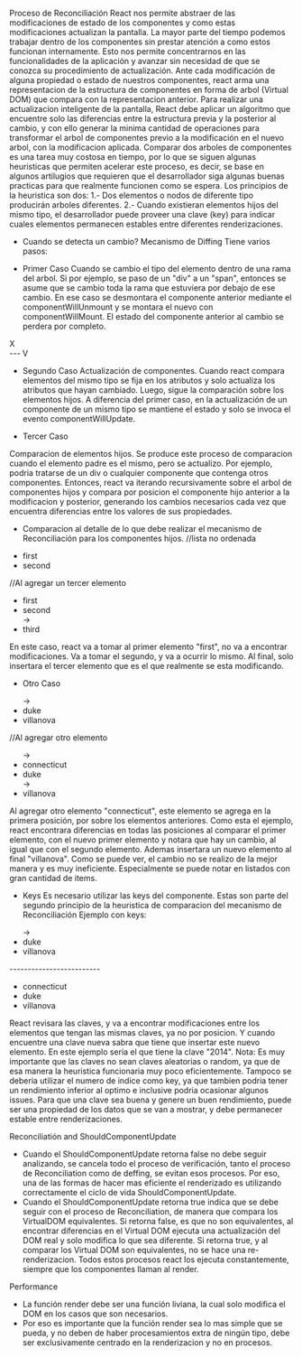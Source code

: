 Proceso de Reconciliación
React nos permite abstraer de las modificaciones de estado de los componentes y como estas modificaciones actualizan la pantalla.
La mayor parte del tiempo podemos trabajar dentro de los componentes sin prestar atención a como estos funcionan internamente. Esto nos permite concentrarnos en las funcionalidades de la aplicación y avanzar
sin necesidad de que se conozca su procedimiento de actualización.
Ante cada modificación de alguna propiedad o estado de nuestros componentes, react arma una representacion
de la estructura de componentes en forma de arbol (Virtual DOM) que compara con la representacion anterior.
Para realizar una actualizacion inteligente de la pantalla, React debe aplicar un algoritmo que encuentre solo las diferencias entre la estructura previa y la posterior al cambio, y con ello generar la minima cantidad de operaciones para transformar el arbol de componentes previo a la modificación en el nuevo arbol, con la modificacion aplicada.
Comparar dos arboles de componentes es una tarea muy costosa en tiempo, por lo que se siguen algunas heuristicas que permiten acelerar este proceso, es decir, se base en algunos artilugios que requieren que el desarrollador siga algunas buenas practicas para que realmente funcionen como se espera.
Los principios de la heuristica son dos:
1.- Dos elementos o nodos de diferente tipo producirán arboles diferentes.
2.- Cuando existieran elementos hijos del mismo tipo, el desarrollador puede proveer una clave (key) para indicar cuales elementos permanecen estables entre diferentes renderizaciones.

* Cuando se detecta un cambio?
Mecanismo de Diffing
Tiene varios pasos:
- Primer Caso
Cuando se cambio el tipo del elemento dentro de una rama del arbol. Si por ejemplo, se paso de un "div" a un "span", entonces se asume que se cambio toda la rama que estuviera por debajo de ese cambio. En ese caso se desmontara el componente anterior mediante el componentWillUnmount y se montara el nuevo con componentWillMount. El estado del componente anterior al cambio se perdera por completo.

<div>
  <counter /> X
<div>
---
<span>
  <counter /> V
<span>

- Segundo Caso
Actualización de componentes. Cuando react compara elementos del mismo tipo se fija en los atributos y solo actualiza los atributos que hayan cambiado. Luego, sigue la comparación sobre los elementos hijos.
A diferencia del primer caso, en la actualización de un componente de un mismo tipo se mantiene el estado y solo se invoca el evento componentWillUpdate.
<div className="before" title="stuff" />
<div className="after" title="stuff" />

- Tercer Caso

Comparacion de elementos hijos. Se produce este proceso de comparacion cuando el elemento padre es el mismo, pero se actualizo. Por ejemplo, podria tratarse de un div o cualquier componente que contenga otros componentes. Entonces, react va iterando recursivamente sobre el arbol de componentes hijos y compara por posicion el componente hijo anterior a la modificacion y posterior, generando los cambios necesarios cada vez que encuentra diferencias entre los valores de sus propiedades.

- Comparacion al detalle de lo que debe realizar el mecanismo de Reconciliación para los componentes hijos.
//lista no ordenada
<ul>
  <li>first</li>
  <li>second</li>
</ul>
//Al agregar un tercer elemento
<ul>
  <li>first</li>
  <li>second</li>
-> <li>third</li>
</ul>

En este caso, react va a tomar al primer elemento "first", no va a encontrar modificaciones. Va a tomar el segundo, y va a ocurrir lo mismo. Al final, solo insertara el tercer elemento que es el que realmente se esta modificando.

* Otro Caso
<ul>
-> <li>duke</li>
  <li>villanova</li>
</ul>
//Al agregar otro elemento
<ul>
-> <li>connecticut</li>
  <li>duke</li>
-> <li>villanova</li>
</ul>

Al agregar otro elemento "connecticut", este elemento se agrega en la primera posición, por sobre los elementos anteriores. Como esta el ejemplo, react encontrara diferencias en todas las posiciones al comparar el primer elemento, con el nuevo primer elemento y notara que hay un cambio, al igual que con el segundo elemento. Ademas insertara un nuevo elemento al final "villanova".
Como se puede ver, el cambio no se realizo de la mejor manera y es muy ineficiente. Especialmente se puede notar en listados con gran cantidad de items.

- Keys
Es necesario utilizar las keys del componente.
Estas son parte del segundo principio de la heuristica de comparacion del mecanismo de Reconciliación
Ejemplo con keys:
<ul>
-> <li key="2015">duke</li>
  <li key="2016">villanova</li>
</ul>
-------------------------
<ul>
  <li key="2014">connecticut</li>
  <li key="2015">duke</li>
  <li key="2016">villanova</li>
</ul>

React revisara las claves, y va a encontrar modificaciones entre los elementos que tengan las mismas claves, ya no por posicion. Y cuando encuentre una clave nueva sabra que tiene que insertar este nuevo elemento.
En este ejemplo seria el que tiene la clave "2014".
Nota:
Es muy importante que las claves no sean claves aleatorias o random, ya que de esa manera la heuristica  funcionaria muy poco eficientemente. Tampoco se deberia utilizar el numero de indice como key, ya que tambien podria tener un rendimiento inferior al optimo e inclusive podria ocasionar algunos issues.
Para que una clave sea buena y genere un buen rendimiento, puede ser una propiedad de los datos que se van a mostrar, y debe permanecer estable entre renderizaciones.


Reconciliatión and ShouldComponentUpdate
- Cuando el ShouldComponentUpdate retorna false no debe seguir analizando, se cancela todo el proceso de verificación, tanto el proceso de Reconciliation como de deffing, se evitan esos procesos. Por eso, una de las formas de hacer mas eficiente el renderizado es utilizando correctamente el ciclo de vida ShouldComponentUpdate.
- Cuando el ShouldComponentUpdate retorna true indica que se debe seguir con el proceso de Reconciliation, de manera que compara los VirtualDOM equivalentes. Si retorna false, es que no son equivalentes, al encontrar diferencias en el Virtual DOM ejecuta una actualización del DOM real y solo modifica lo que sea diferente.
 Si retorna true, y al comparar los Virtual DOM son equivalentes, no se hace una re-renderizacion.
 Todos estos procesos react los ejecuta constantemente, siempre que los componentes llaman al render.

 Performance
 - La función render debe ser una función liviana, la cual solo modifica el DOM en los casos que son necesarios.
 - Por eso es importante que la función render sea lo mas simple que se pueda, y no deben de haber procesamientos extra de ningún tipo, debe ser exclusivamente centrado en la renderizacion y no en procesos.
